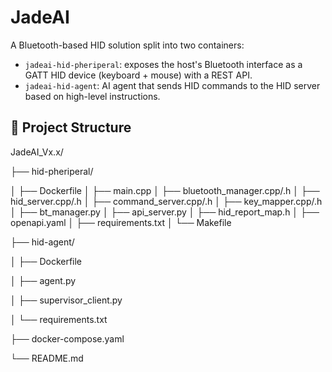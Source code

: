 # JadeAI

A Bluetooth-based HID solution split into two containers:

- `jadeai-hid-pheriperal`: exposes the host's Bluetooth interface as a GATT HID device (keyboard + mouse) with a REST API.
- `jadeai-hid-agent`: AI agent that sends HID commands to the HID server based on high-level instructions.
  
## 🧱 Project Structure

JadeAI_Vx.x/

├── hid-pheriperal/

│ ├── Dockerfile
│ ├── main.cpp
│ ├── bluetooth_manager.cpp/.h
│ ├── hid_server.cpp/.h
│ ├── command_server.cpp/.h
│ ├── key_mapper.cpp/.h
│ ├── bt_manager.py
│ ├── api_server.py
│ ├── hid_report_map.h
│ ├── openapi.yaml
│ ├── requirements.txt
│ └── Makefile

├── hid-agent/

│ ├── Dockerfile

│ ├── agent.py

│ ├── supervisor_client.py

│ └── requirements.txt

├── docker-compose.yaml

└── README.md
